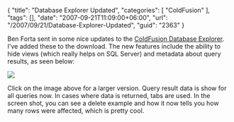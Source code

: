 {
	"title": "Database Explorer Updated",
	"categories": [
		"ColdFusion"
	],
	"tags": [],
	"date": "2007-09-21T11:09:00+06:00",
	"url": "/2007/09/21/Database-Explorer-Updated",
	"guid": "2363"
}

Ben Forta sent in some nice updates to the <a href="http://cfdbexplorer.riaforge.org/">ColdFusion Database Explorer</a>. I've added these to the download. The new features include the ability to hide views (which really helps on SQL Server) and metadata about query results, as seen below:


<a href="http://www.raymondcamden.com/images/dbexplorerbig.png"><img src="http://static.raymondcamden.com/images/cfjedi/dbexplorersmall.png"></a>

Click on the image above for a larger version. Query result data is show for all queries now. In cases where data is returned, tabs are used. In the screen shot, you can see a delete example and how it now tells you how many rows were affected, which is pretty cool.